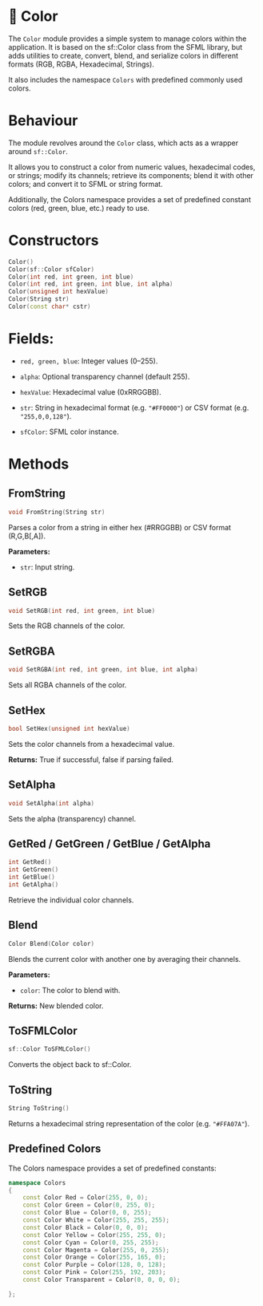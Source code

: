 # 🔷 Color

The ```Color``` module provides a simple system to manage colors within the application. It is based on the sf::Color class from the SFML library, but adds utilities to create, convert, blend, and serialize colors in different formats (RGB, RGBA, Hexadecimal, Strings).

It also includes the namespace ```Colors``` with predefined commonly used colors.

# Behaviour

The module revolves around the ```Color``` class, which acts as a wrapper around ```sf::Color```.

It allows you to construct a color from numeric values, hexadecimal codes, or strings; modify its channels; retrieve its components; blend it with other colors; and convert it to SFML or string format.

Additionally, the Colors namespace provides a set of predefined constant colors (red, green, blue, etc.) ready to use.

# Constructors
```cpp
Color()
Color(sf::Color sfColor)
Color(int red, int green, int blue)
Color(int red, int green, int blue, int alpha)
Color(unsigned int hexValue)
Color(String str)
Color(const char* cstr)
```


# Fields:

* ```red, green, blue```: Integer values (0–255).

* ```alpha```: Optional transparency channel (default 255).

* ```hexValue```: Hexadecimal value (0xRRGGBB).

* ```str```: String in hexadecimal format (e.g. ```"#FF0000"```) or CSV format (e.g. ```"255,0,0,128"```).

* ```sfColor```: SFML color instance.

# Methods

## FromString
```cpp
void FromString(String str)
```

Parses a color from a string in either hex (#RRGGBB) or CSV format (R,G,B[,A]).

__Parameters:__

* ```str```: Input string.

## SetRGB
```cpp
void SetRGB(int red, int green, int blue)
```

Sets the RGB channels of the color.

## SetRGBA
```cpp
void SetRGBA(int red, int green, int blue, int alpha)
```

Sets all RGBA channels of the color.

## SetHex
```cpp
bool SetHex(unsigned int hexValue)
```

Sets the color channels from a hexadecimal value.

__Returns:__ True if successful, false if parsing failed.

## SetAlpha
```cpp
void SetAlpha(int alpha)
```

Sets the alpha (transparency) channel.

## GetRed / GetGreen / GetBlue / GetAlpha
```cpp
int GetRed()
int GetGreen()
int GetBlue()
int GetAlpha()
```

Retrieve the individual color channels.

## Blend
```cpp
Color Blend(Color color)
```

Blends the current color with another one by averaging their channels.

__Parameters:__

* ```color```: The color to blend with.

__Returns:__ New blended color.

## ToSFMLColor
```cpp
sf::Color ToSFMLColor()
```

Converts the object back to sf::Color.

## ToString
```cpp
String ToString()
```

Returns a hexadecimal string representation of the color (e.g. ```"#FFA07A"```).

## Predefined Colors

The Colors namespace provides a set of predefined constants:

```cpp
namespace Colors
{
    const Color Red = Color(255, 0, 0);
    const Color Green = Color(0, 255, 0);
    const Color Blue = Color(0, 0, 255);
    const Color White = Color(255, 255, 255);
    const Color Black = Color(0, 0, 0);
    const Color Yellow = Color(255, 255, 0);
    const Color Cyan = Color(0, 255, 255);
    const Color Magenta = Color(255, 0, 255);
    const Color Orange = Color(255, 165, 0);
    const Color Purple = Color(128, 0, 128);
    const Color Pink = Color(255, 192, 203);
    const Color Transparent = Color(0, 0, 0, 0);

};
```